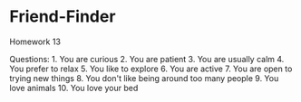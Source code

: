 # Friend-Finder
Homework 13

Questions:
    1. You are curious
    2. You are patient
    3. You are usually calm
    4. You prefer to relax
    5. You like to explore
    6. You are active
    7. You are open to trying new things
    8. You don't like being around too many people
    9. You love animals
    10. You love your bed
    
